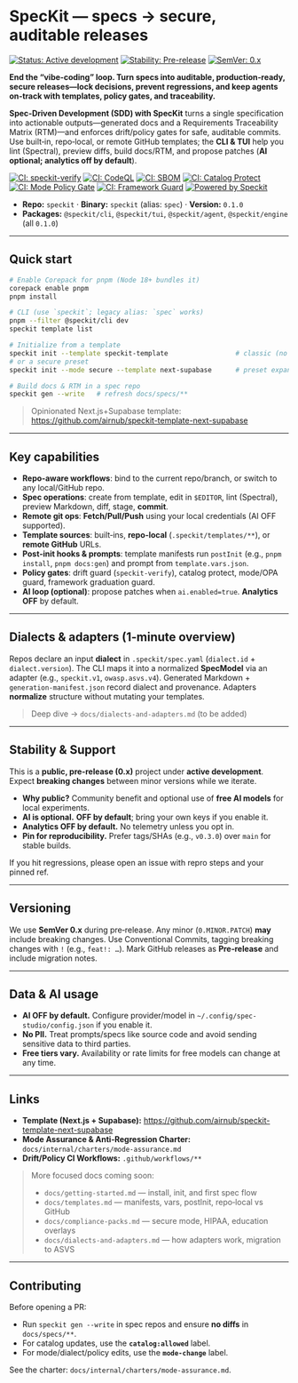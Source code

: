 # SpecKit — specs → secure, auditable releases

[![Status: Active development](https://img.shields.io/badge/status-active--development-yellow)](#stability--support)
[![Stability: Pre-release](https://img.shields.io/badge/stability-pre--release-orange)](#stability--support)
[![SemVer: 0.x](https://img.shields.io/badge/semver-0.x-lightgrey)](#versioning)

**End the “vibe‑coding” loop. Turn specs into auditable, production‑ready, secure releases—lock decisions, prevent regressions, and keep agents on‑track with templates, policy gates, and traceability.**

**Spec‑Driven Development (SDD) with SpecKit** turns a single specification into actionable outputs—generated docs and a Requirements Traceability Matrix (RTM)—and enforces drift/policy gates for safe, auditable commits. Use built‑in, repo‑local, or remote GitHub templates; the **CLI & TUI** help you lint (Spectral), preview diffs, build docs/RTM, and propose patches (**AI optional; analytics off by default**).

[![CI: speckit-verify](https://github.com/airnub/speckit/actions/workflows/speckit-verify.yml/badge.svg?branch=main)](https://github.com/airnub/speckit/actions/workflows/speckit-verify.yml)
[![CI: CodeQL](https://github.com/airnub/speckit/actions/workflows/codeql.yml/badge.svg?branch=main)](https://github.com/airnub/speckit/actions/workflows/codeql.yml)
[![CI: SBOM](https://github.com/airnub/speckit/actions/workflows/sbom.yml/badge.svg?branch=main)](https://github.com/airnub/speckit/actions/workflows/sbom.yml)
[![CI: Catalog Protect](https://github.com/airnub/speckit/actions/workflows/catalog-protect.yml/badge.svg?branch=main)](https://github.com/airnub/speckit/actions/workflows/catalog-protect.yml)
[![CI: Mode Policy Gate](https://github.com/airnub/speckit/actions/workflows/opa-guard.yml/badge.svg?branch=main)](https://github.com/airnub/speckit/actions/workflows/opa-guard.yml)
[![CI: Framework Guard](https://github.com/airnub/speckit/actions/workflows/experimental-and-graduation-guard.yml/badge.svg?branch=main)](https://github.com/airnub/speckit/actions/workflows/experimental-and-graduation-guard.yml)
[![Powered by Speckit](https://img.shields.io/badge/powered%20by-speckit-blueviolet)](https://github.com/airnub/speckit)

* **Repo:** `speckit`  ·  **Binary:** `speckit` (alias: `spec`)  ·  **Version:** `0.1.0`
* **Packages:** `@speckit/cli`, `@speckit/tui`, `@speckit/agent`, `@speckit/engine` (all `0.1.0`)

---

## Quick start

```bash
# Enable Corepack for pnpm (Node 18+ bundles it)
corepack enable pnpm
pnpm install

# CLI (use `speckit`; legacy alias: `spec` works)
pnpm --filter @speckit/cli dev
speckit template list

# Initialize from a template
speckit init --template speckit-template                 # classic (no frameworks)
# or a secure preset
speckit init --mode secure --template next-supabase      # preset expands to curated frameworks

# Build docs & RTM in a spec repo
speckit gen --write   # refresh docs/specs/**
```

> Opinionated Next.js+Supabase template: https://github.com/airnub/speckit-template-next-supabase

---

## Key capabilities

- **Repo‑aware workflows**: bind to the current repo/branch, or switch to any local/GitHub repo.
- **Spec operations**: create from template, edit in `$EDITOR`, lint (Spectral), preview Markdown, diff, stage, **commit**.
- **Remote git ops**: **Fetch/Pull/Push** using your local credentials (AI OFF supported).
- **Template sources**: built‑ins, **repo‑local** (`.speckit/templates/**`), or **remote GitHub** URLs.
- **Post‑init hooks & prompts**: template manifests run `postInit` (e.g., `pnpm install`, `pnpm docs:gen`) and prompt from `template.vars.json`.
- **Policy gates**: drift guard (`speckit‑verify`), catalog protect, mode/OPA guard, framework graduation guard.
- **AI loop (optional)**: propose patches when `ai.enabled=true`. **Analytics OFF** by default.

---

## Dialects & adapters (1‑minute overview)

Repos declare an input **dialect** in `.speckit/spec.yaml` (`dialect.id` + `dialect.version`). The CLI maps it into a normalized **SpecModel** via an adapter (e.g., `speckit.v1`, `owasp.asvs.v4`). Generated Markdown + `generation-manifest.json` record dialect and provenance. Adapters **normalize** structure without mutating your templates.

> Deep dive → `docs/dialects-and-adapters.md` (to be added)

---

## Stability & Support

This is a **public, pre‑release (0.x)** project under **active development**. Expect **breaking changes** between minor versions while we iterate.

- **Why public?** Community benefit and optional use of **free AI models** for local experiments.
- **AI is optional.** **OFF by default**; bring your own keys if you enable it.
- **Analytics OFF by default.** No telemetry unless you opt in.
- **Pin for reproducibility.** Prefer tags/SHAs (e.g., `v0.3.0`) over `main` for stable builds.

If you hit regressions, please open an issue with repro steps and your pinned ref.

---

## Versioning

We use **SemVer 0.x** during pre‑release. Any minor (`0.MINOR.PATCH`) **may** include breaking changes. Use Conventional Commits, tagging breaking changes with `!` (e.g., `feat!: …`). Mark GitHub releases as **Pre‑release** and include migration notes.

---

## Data & AI usage

- **AI OFF by default.** Configure provider/model in `~/.config/spec-studio/config.json` if you enable it.
- **No PII.** Treat prompts/specs like source code and avoid sending sensitive data to third parties.
- **Free tiers vary.** Availability or rate limits for free models can change at any time.

---

## Links

- **Template (Next.js + Supabase):** https://github.com/airnub/speckit-template-next-supabase
- **Mode Assurance & Anti‑Regression Charter:** `docs/internal/charters/mode-assurance.md`
- **Drift/Policy CI Workflows:** `.github/workflows/**`

> More focused docs coming soon:
> - `docs/getting-started.md` — install, init, and first spec flow
> - `docs/templates.md` — manifests, vars, postInit, repo‑local vs GitHub
> - `docs/compliance-packs.md` — secure mode, HIPAA, education overlays
> - `docs/dialects-and-adapters.md` — how adapters work, migration to ASVS

---

## Contributing

Before opening a PR:

- Run `speckit gen --write` in spec repos and ensure **no diffs** in `docs/specs/**`.
- For catalog updates, use the **`catalog:allowed`** label.
- For mode/dialect/policy edits, use the **`mode-change`** label.

See the charter: `docs/internal/charters/mode-assurance.md`.

